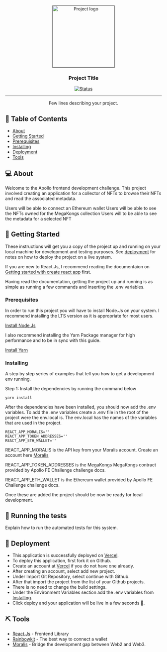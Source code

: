 <p align="center">
  <a href="" rel="noopener">
 <img width=200px height=200px src="https://upload.wikimedia.org/wikipedia/commons/thumb/a/a7/React-icon.svg/768px-React-icon.svg.png?20220125121207" alt="Project logo"></a>
</p>

<h3 align="center">Project Title</h3>

<div align="center">

  [![Status](https://img.shields.io/badge/status-active-success.svg)]() 


</div>

---

<p align="center"> Few lines describing your project.
    <br> 
</p>

## 📝 Table of Contents
- [About](#about)
- [Getting Started](#getting_started)
- [Prerequisites](#prerequisites)
- [Installing](#installing)
- [Deployment](#deployment)
- [Tools](#tools)



## 💻 About  

Welcome to the Apollo frontend development challenge. This project involved creating an application for a collector of NFTs to browse their NFTs and read the associated metadata.

Users will be able to connect an Ethereum wallet
Users will be able to see the NFTs owned for the MegaKongs collection
Users will to be able to see the metadata for a selected NFT




## 🏁 Getting Started

These instructions will get you a copy of the project up and running on your local machine for development and testing purposes. See [deployment](#deployment) for notes on how to deploy the project on a live system.

If you are new to React.Js, I recommend reading the documentaion on [Getting started with create react app](https://github.com/devJasonClarke/Apollo-technical-challenge/blob/main/Getting-Started-with-Create-React-App.md) first.

Having read the documentation, getting the project up and running is as simple as running a few commands and inserting the .env variables.


### Prerequisites
In order to run this project you will have to install Node.Js on your system. I recommend installing the LTS version as it is appropriate for most users.

[Install Node.Js](https://nodejs.org/en/)

I also recommend installing the Yarn Package manager for high performance and to be in sync with this guide.

[Install Yarn](https://yarnpkg.com/)


### Installing
A step by step series of examples that tell you how to get a development env running.

Step 1: Install the dependencies by running the command below

```
yarn install
```

After the dependencies have been installed, you should now add the .env variables. 
To add the .env variables create a .env file in the root of the project were the env.local is. The env.local has the names of the variables that are used in the project.

```
REACT_APP_MORALIS=''
REACT_APP_TOKEN_ADDRESSES=''
REACT_APP_ETH_WALLET=''
```
REACT_APP_MORALIS is the API key from your Moralis account. Create an account here [Moralis](https://moralis.io/)

REACT_APP_TOKEN_ADDRESSES is the MegaKongs MegaKongs contract provided by Apollo FE Challenge challenge docs. 

REACT_APP_ETH_WALLET is the Ethereum wallet provided by Apollo FE Challenge challenge docs. 

Once these are added the project should be now be ready for local development.

## 🔧 Running the tests 
Explain how to run the automated tests for this system.


## 🚀 Deployment 
- This application is successfully deployed on [Vercel](https://apollo-ten-taupe.vercel.app/).
- To deploy this application, first fork it on Github.
- Create an account at [Vercel](https://vercel.com/) if you do not have one already.
- After creating an account, select add new project.
- Under Import Git Repository, select continue with Github.
- After that import the project from the list of your Github projects.
- There is no need to change the build settings.
- Under the Environment Variables section add the .env variables from [Installing](#installing).
- Click deploy and your application will be live in a few seconds 🎉.


## ⛏️ Tools
- [React.Js](https://www.mongodb.com/) - Frontend Library
- [Rainbowkit](https://www.rainbowkit.com/) - The best way to connect a wallet 
- [Moralis](https://moralis.io/) - Bridge the development gap between Web2 and Web3.

